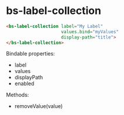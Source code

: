 # bs-label-collection

```html
<bs-label-collection label="My Label"
                     values.bind="myValues"
                     display-path="title">
</bs-label-collection>
```

Bindable properties:

- label
- values
- displayPath
- enabled

Methods:

- removeValue(value)

